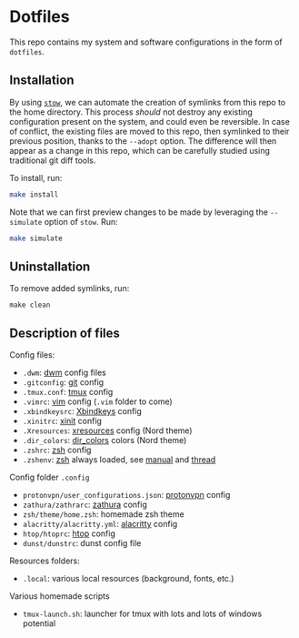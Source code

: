 # Dotfiles

This repo contains my system and software configurations in the form of `dotfiles`.

## Installation
By using [`stow`](https://www.gnu.org/software/stow/), we can automate the creation of symlinks from this repo to the home directory. This process _should_ not destroy any existing configuration present on the system, and could even be reversible. In case of conflict, the existing files are moved to this repo, then symlinked to their previous position, thanks to the `--adopt` option. The difference will then appear as a change in this repo, which can be carefully studied using traditional git diff tools.

To install, run:
```bash
make install
```

Note that we can first preview changes to be made by leveraging the `--simulate` option of `stow`. Run:
```bash
make simulate
```

## Uninstallation
To remove added symlinks, run:
```
make clean
```

## Description of files
Config files:
- `.dwm`: [dwm](https://dwm.suckless.org/) config files
- `.gitconfig`: [git](https://git-scm.com/) config
- `.tmux.conf`: [tmux](https://github.com/tmux/tmux) config
- `.vimrc`: [vim](https://www.vim.org/) config (`.vim` folder to come)
- `.xbindkeysrc`: [Xbindkeys](https://wiki.archlinux.org/title/Xbindkeys) config
- `.xinitrc`: [xinit](https://www.x.org/archive/X11R6.8.2/doc/xinit.1.html) config
- `.Xresources`: [xresources](https://wiki.archlinux.org/title/X_resources) config (Nord theme)
- `.dir_colors`: [dir_colors](https://man.archlinux.org/man/dircolors.1.html) colors (Nord theme)
- `.zshrc`: [zsh](https://www.zsh.org/) config
- `.zshenv`: [zsh](https://www.zsh.org/) always loaded, see [manual](https://zsh.sourceforge.io/Intro/intro_3.html) and [thread](https://unix.stackexchange.com/questions/71253/what-should-shouldnt-go-in-zshenv-zshrc-zlogin-zprofile-zlogout#71258)

Config folder `.config`
- `protonvpn/user_configurations.json`: [protonvpn](https://protonvpn.com/) config
- `zathura/zathrarc`: [zathura](https://github.com/pwmt/zathura) config
- `zsh/theme/home.zsh`: homemade zsh theme
- `alacritty/alacritty.yml`: [alacritty](https://github.com/alacritty/alacritty) config
- `htop/htoprc`: [htop](https://htop.dev/) config
- `dunst/dunstrc`: dunst config file


Resources folders:
- `.local`: various local resources (background, fonts, etc.)

Various homemade scripts
- `tmux-launch.sh`: launcher for tmux with lots and lots of windows potential
